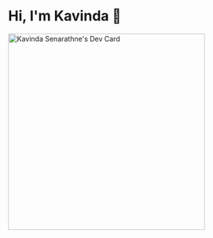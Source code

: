# Hi, I'm Kavinda 👋

<a href="https://app.daily.dev/KavindaS94"><img src="https://api.daily.dev/devcards/29a012c7f8ca4b3caed2e02a4cfaf676.png?r=ghy" width="400" alt="Kavinda Senarathne's Dev Card"/></a>
